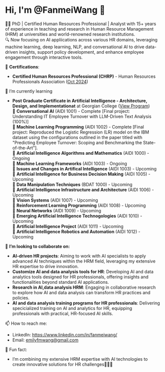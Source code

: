 # Hi, I'm @FanmeiWang 👋
🧑‍💼 PhD | Certified Human Resources Professional | Analyst with 15+ years of experience in teaching and research in Human Resource Management (HRM) at universities and world-renowned research institutions. <br>
🔍 Now focusing on AI appliications across various HR domains, leveraging machine learning, deep learning, NLP, and conversational AI to drive data-driven insights, support policy development, and enhance employee engagement through interactive tools. <br>

📜 **Certifications**: <br>
-   **Certified Human Resources Professional (CHRP)** - Human Resources Professionals Association ([Oct 2024](https://www.hrpa.ca/)) <br>

🌱 I’m currently learning <br>
 -   **Post Graduate Certificate in Artificial Intelligence - Architecture, Design, and Implementationat** at Georgian College ([View Program](https://cat.georgiancollege.ca/programs/aidi/)) <br>
 💬 **Conversational AI** (AIDI 1001) - Complete [Final project: Understanding IT Employee Turnover with LLM-Driven Text Analysis (100%)] <br>
 💬 **Machine Learning Programming** (AIDI 1002) - Complete [Final project: Reproduced the Logistic Regression (LR) model on the IBM dataset using the configurations outlined in the paper titled with "Predicting Employee Turnover: Scoping and Benchmarking the State-of-the-Art"].<br>
 💬 **Artificial Intelligence Algorithms and Mathematics** (AIDI 1000) - Ongoing <br>
 💬 **Machine Learning Frameworks** (AIDI 1003) - Ongoing <br>
 💬 **Issues and Changes in Artifical Intelligence** (AIDI 1003) - Upcoming <br>
 💬 **Artificial Intelligence for Business Decision Making** (AIDI 1005) - Upcoming <br>
 💬 **Data Manipulation Techniques** (BDAT 1000) - Upcoming <br>
 💬 **Artificial Intelligence Infrastructure and Architecture** (AIDI 1006) - Upcoming <br>
 💬 **Vision Systems** (AIDI 1007) - Upcoming <br>
 💬 **Reinforcement Learning Programming** (AIDI 1008) - Upcoming <br>
 💬 **Neural Networks** (AIDI 1009) - Upcoming <br>
 💬 **Emerging Artificial Intelligence Technogologies** (AIDI 1010) - Upcoming <br>
 💬 **Artificial Intelligence Project** (AIDI 1011) - Upcoming <br>
 💬 **Artificial Intelligence Robotics and Automation** (AIDI 1012) - Upcoming <br>
     
 👯 **I’m looking to collaborate on:**
 - **AI-driven HR projects**: Aiming to work with AI specialists to apply advanced AI techniques within the HRM field, leveraging my extensive HR expertise to drive innovation.
 - **Customize AI and data analysis tools for HR**: Developing AI and data analytics tools designed for HR professionals, offering insights and functionalities beyond standard AI applications.
 - **Research in AI,data analysis HRM**: Engaging in collaborative research to explore how AI and data analysis can transform HR practices and policies.
 - **AI and data analysis training programs for HR professionals**: Delivering specicialized training on AI and analytics for HR, equipping professionals with practical, HR-focused AI skills.

 📫 How to reach me: <br>
 -    LinkedIn: https://www.linkedin.com/in/fanmeiwang/
 -    Email: emilyfmwang@gmail.com <br>
 
 🚀 Fun fact: <br>
 -    I’m combining my extensive HRM expertise with AI technologies to create innovative solutions for HR challenges🎉🎉🎉

